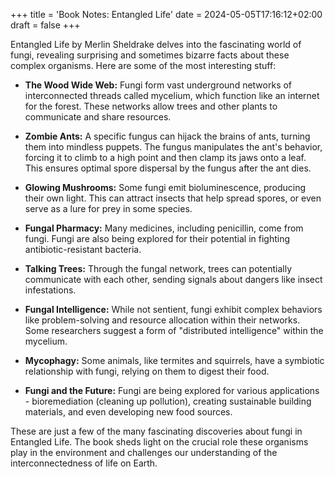 +++
title = 'Book Notes: Entangled Life'
date = 2024-05-05T17:16:12+02:00
draft = false
+++

Entangled Life by Merlin Sheldrake delves into the fascinating world of fungi, revealing surprising and sometimes bizarre facts about these complex organisms. Here are some of the most interesting stuff:

* **The Wood Wide Web:** Fungi form vast underground networks of interconnected threads called mycelium, which function like an internet for the forest. These networks allow trees and other plants to communicate and share resources.

* **Zombie Ants:**  A specific fungus can hijack the brains of ants, turning them into mindless puppets. The fungus manipulates the ant's behavior, forcing it to climb to a high point and then clamp its jaws onto a leaf. This ensures optimal spore dispersal by the fungus after the ant dies.

* **Glowing Mushrooms:**  Some fungi emit bioluminescence, producing their own light. This can attract insects that help spread spores, or even serve as a lure for prey in some species.

* **Fungal Pharmacy:**  Many medicines, including penicillin, come from fungi.  Fungi are also being explored for their potential in fighting antibiotic-resistant bacteria.

* **Talking Trees:**   Through the fungal network, trees can potentially communicate with each other, sending signals about dangers like insect infestations.

* **Fungal Intelligence:**  While not sentient, fungi exhibit complex behaviors like problem-solving and resource allocation within their networks. Some researchers suggest a form of "distributed intelligence" within the mycelium.

* **Mycophagy:**  Some animals, like termites and squirrels, have a symbiotic relationship with fungi, relying on them to digest their food. 

* **Fungi and the Future:**  Fungi are being explored for various applications -  bioremediation (cleaning up pollution), creating sustainable building materials, and even developing new food sources. 

These are just a few of the many fascinating discoveries about fungi in Entangled Life. The book sheds light on the crucial role these organisms play in the environment and challenges our understanding of the interconnectedness of life on Earth.     